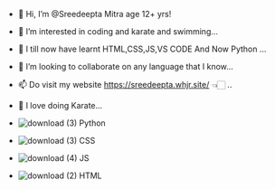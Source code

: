 
- 👋 Hi, I’m @Sreedeepta Mitra age 12+ yrs!
- 👀 I’m interested in coding and karate and swimming...
- 🌱 I till now have learnt HTML,CSS,JS,VS CODE And Now Python ...
- 💞️ I’m looking to collaborate on any language that I know...
- 📫 Do visit my website https://sreedeepta.whjr.site/ 👈🏻 ..
- 🥋 I love doing Karate...
- ![download (3)](https://user-images.githubusercontent.com/78677605/123906361-a19f7780-d991-11eb-87ed-dd22fd4d5119.jpg)
   Python
   

- ![download (3)](https://user-images.githubusercontent.com/78677605/123906526-f511c580-d991-11eb-8c82-3144df4af4e9.png)
   CSS



- ![download (4)](https://user-images.githubusercontent.com/78677605/123906528-f642f280-d991-11eb-8da8-1efa1fb88abb.png)
   JS
   
   
   
 -  ![download (2)](https://user-images.githubusercontent.com/78677605/123906599-1d012900-d992-11eb-81da-b590c2d079b7.png)
    HTML
  
  

